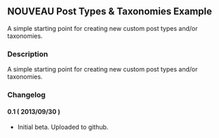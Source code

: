 ## NOUVEAU Post Types & Taxonomies Example ##

A simple starting point for creating new custom post types and/or taxonomies.

### Description ###

A simple starting point for creating new custom post types and/or taxonomies.

### Changelog ###

#### 0.1 ( 2013/09/30 ) ####
* Initial beta. Uploaded to github.